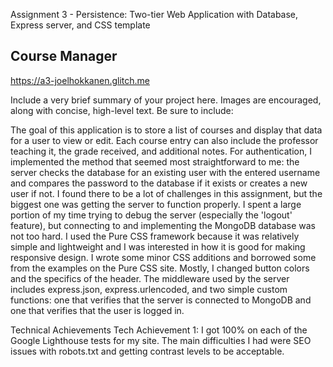 Assignment 3 - Persistence: Two-tier Web Application with Database, Express server, and CSS template

## Course Manager

https://a3-joelhokkanen.glitch.me

Include a very brief summary of your project here. Images are encouraged, along with concise, high-level text. Be sure to include:

The goal of this application is to store a list of courses and display that data for a user to view or edit. Each course entry can also include the professor teaching it, the grade received, and additional notes. For authentication, I implemented the method that seemed most straightforward to me: the server checks the database for an existing user with the entered username and  compares the password to the database if it exists or creates a new user if not. I found there to be a lot of challenges in this assignment, but the biggest one was getting the server to function properly. I spent a large portion of my time trying to debug the server (especially the 'logout' feature), but connecting to and implementing the MongoDB database was not too hard. I used the Pure CSS framework because it was relatively simple and lightweight and I was interested in how it is good for making responsive design. I wrote some minor CSS additions and borrowed some from the examples on the Pure CSS site. Mostly, I changed button colors and the specifics of the header. The middleware used by the server includes express.json, express.urlencoded, and two simple custom functions: one that verifies that the server is connected to MongoDB and one that verifies that the user is logged in. 

Technical Achievements
Tech Achievement 1: I got 100% on each of the Google Lighthouse tests for my site. The main difficulties I had were SEO issues with robots.txt and getting contrast levels to be acceptable. 
